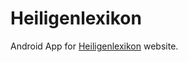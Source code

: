 # Heiligenlexikon
Android App for <a href="https://www.heiligenlexikon.de">Heiligenlexikon</a> website.
